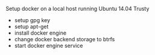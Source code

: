 Setup docker on a local host running Ubuntu 14.04 Trusty
- setup gpg key
- setup apt-get
- install docker engine
- change docker backend storage to btrfs
- start docker engine service
